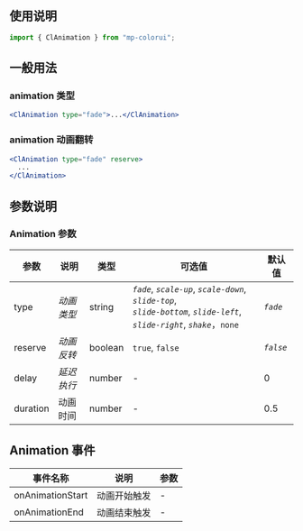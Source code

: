 ## 使用说明

```jsx
import { ClAnimation } from "mp-colorui";
```

## 一般用法

### animation 类型

```jsx
<ClAnimation type="fade">...</ClAnimation>
```

### animation 动画翻转

```jsx
<ClAnimation type="fade" reserve>
  ...
</ClAnimation>
```

## 参数说明

### Animation 参数

| 参数     | 说明       | 类型    | 可选值                                                                                                                            | 默认值    |
| -------- | ---------- | ------- | --------------------------------------------------------------------------------------------------------------------------------- | --------- |
| type     | _动画类型_ | string  | _`fade`_, _`scale-up`_, _`scale-down`_, _`slide-top`_, <br />_`slide-bottom`_, _`slide-left`_, _`slide-right`_, _`shake`_，`none` | _`fade`_  |
| reserve  | _动画反转_ | boolean | `true`, `false`                                                                                                                   | _`false`_ |
| delay    | _延迟执行_ | number  | -                                                                                                                                 | 0         |
| duration | 动画时间   | number  | -                                                                                                                                 | 0.5       |

## Animation 事件

| 事件名称         | 说明         | 参数 |
| ---------------- | ------------ | ---- |
| onAnimationStart | 动画开始触发 | -    |
| onAnimationEnd   | 动画结束触发 | -    |

<FloatPhone url="https://yinliangdream.github.io/mp-colorui-h5-demo/#/pages/components/animation/index" />
